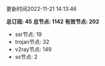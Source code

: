 更新时间2022-11-21 14:13:46

**总订阅: 45**
**总节点: 1142**
**有效节点: 202**
- ssr节点: 19
- trojan节点: 32
- v2ray节点: 149
- ss节点: 2
